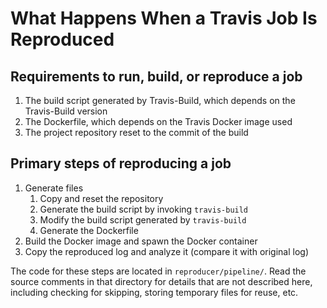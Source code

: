 # What Happens When a Travis Job Is Reproduced

## Requirements to run, build, or reproduce a job

1. The build script generated by Travis-Build, which depends on the Travis-Build version
1. The Dockerfile, which depends on the Travis Docker image used
1. The project repository reset to the commit of the build

## Primary steps of reproducing a job

1. Generate files
    1. Copy and reset the repository
    1. Generate the build script by invoking `travis-build`
    1. Modify the build script generated by `travis-build`
    1. Generate the Dockerfile
1. Build the Docker image and spawn the Docker container
1. Copy the reproduced log and analyze it (compare it with original log)

The code for these steps are located in `reproducer/pipeline/`. Read the source comments in that directory for details that are not described here, including checking for skipping, storing temporary files for reuse, etc.
